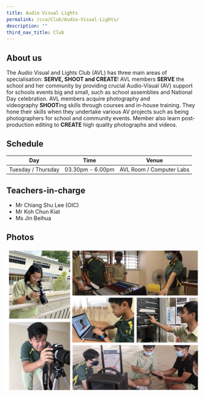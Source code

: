 ```yaml
---
title: Audio Visual Lights
permalink: /cca/Club/Audio-Visual-Lights/
description: ""
third_nav_title: Club
---
```

## About us

The Audio Visual and Lights Club (AVL) has three main areas of specialisation: **SERVE, SHOOT and CREATE**! AVL members **SERVE** the school and her community by providing crucial Audio-Visual (AV) support for schools events big and small, such as school assemblies and National Day celebration. AVL members acquire photography and videography **SHOOT**ing skills through courses and in-house training. They hone their skills when they undertake various AV projects such as being photographers for school and community events. Member also learn post-production editing to **CREATE** high quality photographs and videos.   
  
## Schedule

| Day | Time | Venue |
| -------- | -------- | -------- |
| Tuesday / Thursday | 03.30pm - 6.00pm | AVL Room / Computer Labs |

## Teachers-in-charge

* Mr Chiang Shu Lee (OIC) 
* Mr Koh Chun Kiat 
* Ms Jin Beihua
 
## Photos

![](/images/avl2.png)